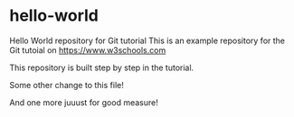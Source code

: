 # hello-world
Hello World repository for Git tutorial
This is an example repository for the Git tutoial on https://www.w3schools.com

This repository is built step by step in the tutorial.

Some other change to this file!

And one more juuust for good measure!
